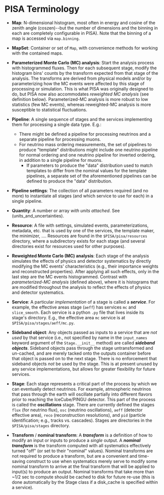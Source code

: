 # PISA Terminology

* **Map**: N-dimensional histogram, most often in energy and cosine of the zenith angle (coszen)--but the number of dimensions and the binning in each are completely configurable in PISA). Note that the binning of a map is accessed via `map.binning`.

* **MapSet**: Container or set of `Map`, with convenience methods for working with the contained maps.

* **Parameterized Monte Carlo (MC) analysis**: Start the analysis process with histogrammed fluxes. Then for each subsequent stage, modify the histogram bins' counts by the transform expected from that stage of the analysis. The transforms are derived from physical models and/or by parameterizing how the MC events were affected by this stage of processing or simulation. This is what PISA was originally designed to do, but PISA now also accommodates *reweighted MC analysis* (see definition below). Parameterized-MC analysis is more robust to low statistics (few MC events), whereas reweighted-MC analysis is more susceptible to statistical fluctuations.

* **Pipeline**: A single sequence of stages and the services implementing them for processing a single data type. E.g.:
  * There might be defined a pipeline for processing neutrinos and a separate pipeline for processing muons.
  * For neutrino mass ordering measurements, the set of pipelines to produce "template" distributions might include one neutrino pipeline for normal ordering and one neutrino pipeline for inverted ordering, in addition to a single pipeline for muons.
    * If parameters to produce the "data" distribution used to match templates to differ from the nominal values for the template pipelines, a separate set of the aforementioned pipelines can be defined to produce the "data" distribution.

* **Pipeline settings**: The collection of all parameters required (and no more) to instantiate all stages (and which service to use for each) in a single pipeline.

* **Quantity**: A number or array *with units attached*. See (units_and_uncertainties).

* **Resource**: A file with settings, simulated events, parameterizations, metadata, etc. that is used by one of the services, the template maker, the minimizer, .... Resources are found in the `$PISA/pisa/resources` directory, where a subdirectory exists for each stage (and several directories exist for resources used for other purposes).

* **Reweighted Monte Carlo (MC) analysis**: Each stage of the analysis simulates the effects of physics and detector systematics by directly modifying the MC events' characteristics (e.g., their importance weights and reconstructed properties). After applying all such effects, only in the last step are the MC events histogrammed. Contrast with *parameterized-MC analysis* (defined above), where it is histograms that are modified throughout the analysis to reflect the effects of physics and detector systematics.

* **Service**: A particular *implementation* of a stage is called a ***service***. For example, the effective areas stage (`aeff`) has services `mc` and `slice_smooth`. Each service is a python `.py` file that lives inside its stage's directory. E.g., the effective area `mc` service is at `$PISA/pisa/stages/aeff/mc.py`.

* **Sideband object**: Any objects passed as inputs to a service that are *not used* by that service (i.e., not specified by name in the `input_names` keyword argument of the `Stage.__init__` method) are called ***sideband objects***. Sideband objects pass through the stage untransformed and un-cached, and are merely tacked onto the outputs container before that object is passed on to the next stage. There is no enforcement that sideband objects *not* be used by the stage. This is at present unused by any service implementations, but allows for greater flexibility for future services.

* **Stage**: Each stage represents a critical part of the process by which we can eventually detect neutrinos. For example, atmospheric neutrinos that pass through the earth will oscillate partially into different flavors prior to reaching the IceCube/PINGU detector. This part of the process is called the **oscillations** stage. There are currently defined the stages `flux` (for neutrino flux), `osc` (neutrino oscillations), `aeff` (detector effective area), `reco` (reconstruction resolutions), and `pid` (particle identification; e.g., tracks vs. cascades). Stages are directories in the `$PISA/pisa/stages` directory.

* **Transform** / **nominal transform**: A ***transform*** is a definition of how to modify an input or inputs to produce a *single* output. A ***nominal transform*** is the transform computed with all systematics effectively turned "off" (or set to their "nominal" values). Nominal transforms are not required to produce a transform, but are a convenient and time-saving construct to use when systematics merely serve to modify some nominal transform to arrive at the final transform that will be applied to input(s) to produce an output. Nominal transforms that take more than ~1/2 sec to compute should be cached to disk for future re-use (this is done automatically by the Stage class if a disk_cache is specified within a service).